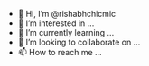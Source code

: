 - 👋 Hi, I’m @rishabhchicmic
- 👀 I’m interested in ...
- 🌱 I’m currently learning ...
- 💞️ I’m looking to collaborate on ...
- 📫 How to reach me ...

<!---
rishabhchicmic/rishabhchicmic is a ✨ special ✨ repository because its `README.md` (this file) appears on your GitHub profile.
You can click the Preview link to take a look at your changes.
--->
